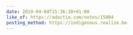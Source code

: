 ```yaml
---
date: 2019-04-04T15:36:20+01:00
like_of: https://adactio.com/notes/15004
posting_method: https://indigenous.realize.be
---
```

